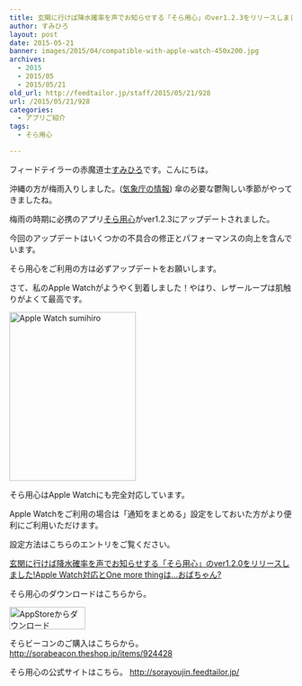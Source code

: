 ```yaml
---
title: 玄関に行けば降水確率を声でお知らせする「そら用心」のver1.2.3をリリースしました!
author: すみひろ
layout: post
date: 2015-05-21
banner: images/2015/04/compatible-with-apple-watch-450x200.jpg
archives:
  - 2015
  - 2015/05
  - 2015/05/21
old_url: http://feedtailor.jp/staff/2015/05/21/928
url: /2015/05/21/928
categories:
  - アプリご紹介
tags:
  - そら用心

---
```

フィードテイラーの赤魔道士[すみひろ](http://twitter.com/sumihiro)です。こんにちは。

沖縄の方が梅雨入りしました。([気象庁の情報](http://www.data.jma.go.jp/fcd/yoho/baiu/sokuhou_baiu.html)) 傘の必要な鬱陶しい季節がやってきましたね。

梅雨の時期に必携のアプリ[そら用心](http://sorayoujin.feedtailor.jp/)がver1.2.3にアップデートされました。

今回のアップデートはいくつかの不具合の修正とパフォーマンスの向上を含んでいます。
  
そら用心をご利用の方は必ずアップデートをお願いします。

さて、私のApple Watchがようやく到着しました！やはり、レザーループは肌触りがよくて最高です。
  
[<img src="/images/2015/05/11269771_1150094138350463_585957855905976688_n-225x300.jpg" alt="Apple Watch sumihiro" width="225" height="300" class="alignnone size-medium wp-image-930" />](/images/2015/05/11269771_1150094138350463_585957855905976688_n.jpg)

そら用心はApple Watchにも完全対応しています。
  
Apple Watchをご利用の場合は「通知をまとめる」設定をしておいた方がより便利にご利用いただけます。
  
設定方法はこちらのエントリをご覧ください。
  
[玄関に行けば降水確率を声でお知らせする「そら用心」のver1.2.0をリリースしました!Apple Watch対応とOne more thingは…おばちゃん?](/staff/2015/04/23/866 "玄関に行けば降水確率を声でお知らせする「そら用心」のver1.2.0をリリースしました!Apple Watch対応とOne more thingは…おばちゃん？")

そら用心のダウンロードはこちらから。
  
[<img src="/images/2014/04/Download_on_the_App_Store_Badge_JP_135x40_1004.png" alt="AppStoreからダウンロード" width="135" height="40" class="alignnone size-full wp-image-58" />](https://appsto.re/i6Ld6Zk)

そらビーコンのご購入はこちらから。<http://sorabeacon.theshop.jp/items/924428>

そら用心の公式サイトはこちら。 <http://sorayoujin.feedtailor.jp/>